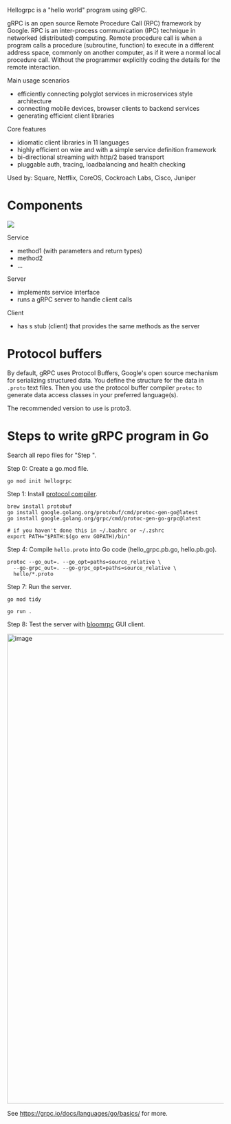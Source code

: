 Hellogrpc is a "hello world" program using gRPC.

gRPC is an open source Remote Procedure Call (RPC) framework by Google. RPC is an inter-process communication (IPC) technique in networked (distributed) computing. Remote procedure call is when a program calls a procedure (subroutine, function) to execute in a different address space, commonly on another computer, as if it were a normal local procedure call. Without the programmer explicitly coding the details for the remote interaction. 

Main usage scenarios
* efficiently connecting polyglot services in microservices style architecture
* connecting mobile devices, browser clients to backend services
* generating efficient client libraries

Core features
* idiomatic client libraries in 11 languages
* highly efficient on wire and with a simple service definition framework
* bi-directional streaming with http/2 based transport
* pluggable auth, tracing, loadbalancing and health checking

Used by: Square, Netflix, CoreOS, Cockroach Labs, Cisco, Juniper

# Components

![](https://grpc.io/img/landing-2.svg)

Service
* method1 (with parameters and return types)
* method2
* ...

Server
* implements service interface
* runs a gRPC server to handle client calls

Client
* has s stub (client) that provides the same methods as the server

# Protocol buffers

By default, gRPC uses Protocol Buffers, Google's open source mechanism for serializing structured data. You define the structure for the data in `.proto` text files. Then you use the protocol buffer compiler `protoc` to generate data access classes in your preferred language(s).

The recommended version to use is proto3.

# Steps to write gRPC program in Go

Search all repo files for "Step ".

Step 0: Create a go.mod file.
```
go mod init hellogrpc
```

Step 1: Install [protocol compiler](https://grpc.io/docs/languages/go/quickstart/#prerequisites).
```
brew install protobuf
go install google.golang.org/protobuf/cmd/protoc-gen-go@latest
go install google.golang.org/grpc/cmd/protoc-gen-go-grpc@latest

# if you haven't done this in ~/.bashrc or ~/.zshrc
export PATH="$PATH:$(go env GOPATH)/bin"
```

Step 4: Compile `hello.proto` into Go code (hello_grpc.pb.go, hello.pb.go).
```
protoc --go_out=. --go_opt=paths=source_relative \
  --go-grpc_out=. --go-grpc_opt=paths=source_relative \
  hello/*.proto
```

Step 7: Run the server.
```
go mod tidy

go run .
```

Step 8: Test the server with [bloomrpc](https://github.com/bloomrpc/bloomrpc) GUI client.

<img width="1092" alt="image" src="https://user-images.githubusercontent.com/1047259/206861342-9aa44c8d-29b3-4e69-8880-903a126eaa14.png">

See https://grpc.io/docs/languages/go/basics/ for more.